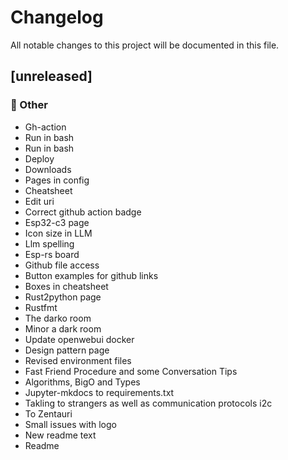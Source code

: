 # Changelog

All notable changes to this project will be documented in this file.

## [unreleased]

### 💼 Other

- Gh-action
- Run in bash
- Run in bash
- Deploy
- Downloads
- Pages in config
- Cheatsheet
- Edit uri
- Correct github action badge
- Esp32-c3 page
- Icon size in LLM
- Llm spelling
- Esp-rs board
- Github file access
- Button examples for github links
- Boxes in cheatsheet
- Rust2python page
- Rustfmt
- The darko room
- Minor a dark room
- Update openwebui docker
- Design pattern page
- Revised environment files
- Fast Friend Procedure and some Conversation Tips
- Algorithms, BigO and Types
- Jupyter-mkdocs to requirements.txt
- Takling to strangers as well as communication protocols i2c
- To Zentauri
- Small issues with logo
- New readme text
- Readme

<!-- generated by git-cliff -->
